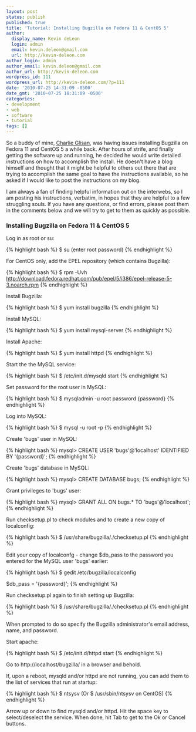 ```yaml
---
layout: post
status: publish
published: true
title: 'Tutorial: Installing Bugzilla on Fedora 11 & CentOS 5'
author:
  display_name: Kevin deLeon
  login: admin
  email: kevin.deleon@gmail.com
  url: http://kevin-deleon.com
author_login: admin
author_email: kevin.deleon@gmail.com
author_url: http://kevin-deleon.com
wordpress_id: 111
wordpress_url: http://kevin-deleon.com/?p=111
date: '2010-07-25 14:31:09 -0500'
date_gmt: '2010-07-25 18:31:09 -0500'
categories:
- development
- web
- software
- tutorial
tags: []
---
```

So a buddy of mine, <a href="http://www.linkedin.com/pub/charles-glisan/">Charlie Glisan</a>, was having issues installing Bugzilla on Fedora 11 and CentOS 5 a while back. After hours of strife, and finally getting the software up and running,  he decided he would write detailed instructions on how to accomplish the install. He doesn't have a blog himself and thought that it might be helpful to others out there that are trying to accomplish the same goal to have the instructions available, so he asked if I would like to post the instructions on my blog.

I am always a fan of finding helpful information out on the interwebs, so I am posting his instructions, verbatim, in hopes that they are helpful to a few struggling souls. If you have any questions, or find errors, please post them in the comments below and we will try to get to them as quickly as possible.

### Installing Bugzilla on Fedora 11 &amp; CentOS 5

Log in as root or su:

{% highlight bash %}
$ su
(enter root password)
{% endhighlight %}

For CentOS only, add the EPEL repository (which contains Bugzilla):

{% highlight bash %}
$ rpm -Uvh http://download.fedora.redhat.com/pub/epel/5/i386/epel-release-5-3.noarch.rpm
{% endhighlight %}

Install Bugzilla:

{% highlight bash %}
$ yum install bugzilla
{% endhighlight %}

Install MySQL:

{% highlight bash %}
$ yum install mysql-server
{% endhighlight %}

Install Apache:

{% highlight bash %}
$ yum install httpd
{% endhighlight %}

Start the the MySQL service:

{% highlight bash %}
$ /etc/init.d/mysqld start
{% endhighlight %}

Set password for the root user in MySQL:

{% highlight bash %}
$ mysqladmin -u root password {password}
{% endhighlight %}

Log into MySQL:

{% highlight bash %}
$ mysql -u root -p
{% endhighlight %}

Create 'bugs' user in MySQL:

{% highlight bash %}
mysql> CREATE USER 'bugs'@'localhost' IDENTIFIED BY '{password}';
{% endhighlight %}

Create 'bugs' database in MySQL:

{% highlight bash %}
mysql> CREATE DATABASE bugs;
{% endhighlight %}

Grant privileges to 'bugs' user:

{% highlight bash %}
mysql> GRANT ALL ON bugs.* TO 'bugs'@'localhost';
{% endhighlight %}

Run checksetup.pl to check modules and to create a new copy of localconfig:

{% highlight bash %}
$ /usr/share/bugzilla/./checksetup.pl
{% endhighlight %}

Edit your copy of localconfg - change $db_pass to the password you entered for the MySQL user 'bugs' earlier:

{% highlight bash %}
$ gedit /etc/bugzilla/localconfig

$db_pass = '{password}';
{% endhighlight %}

Run checksetup.pl again to finish setting up Bugzilla:

{% highlight bash %}
$ /usr/share/bugzilla/./checksetup.pl
{% endhighlight %}

When prompted to do so specify the Bugzilla administrator's email address, name, and password.

Start apache:

{% highlight bash %}
$ /etc/init.d/httpd start
{% endhighlight %}

Go to http://localhost/bugzilla/ in a browser and behold.

If, upon a reboot, mysqld and/or httpd are not running, you can add them to the list of services that run at startup:

{% highlight bash %}
$ ntsysv (Or $ /usr/sbin/ntsysv on CentOS)
{% endhighlight %}

Arrow up or down to find mysqld and/or httpd.  Hit the space key to select/deselect the service.  When done, hit Tab to get to the Ok or Cancel buttons.

